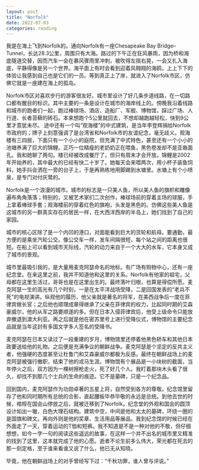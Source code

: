```yaml
---
layout: post
title: "Norfolk"
date: 2022-07-03
categories: reading
---
```

我是在海上飞到Norfolk的。通向Norfolk有一座Chesapeake Bay Bridge–Tunnel，长达28.3公里，周围只有大海。路过的下午正在狂风暴雨，因为桥和海底隧道交替，因而汽车一会在暴风骤雨里冲刺，被吹得左摇右晃，一会又扎入海底，平静得像是另一个世界。海平面上有时会看到迎着风翱翔的海鸥，上上下下的体验让我感到自己也是它们的一员。等到真正上了岸，就进入了Norfolk市区，仿佛它就是一座建在海上的孤岛。

Norfolk市区对喜欢步行的游客很友好。城市里设计了好几条步道线路，在一切路口都有醒目的标识。其中主要的一条是设计在城市的海岸线上的。傍晚我沿着线路和城市的跑者们一起，跑过棒球场、酒店、造船厂、军舰、博物馆，踩过广场、人行道、长者苔藓的砖石。本来想跑个5公里就回去，不想却越跑越轻松，快到9公里才意犹未尽。
途中还有一个叫“观海楼”的中式建筑，是当年李登辉捐给Norfolk市政府的；牌子上刻意强调了是台湾省和Norfolk市的友谊纪念，毫无歧义。观海楼有三四层，下面只有一个小小的庭院，但充满了中式特色，甚至还有一个小小的池塘养满了巨大的锦鲤。正巧一位精瘦的老奶奶正在喂鱼，黑色卷发却不是亚裔面孔。我和她聊了两句。楼已经被改成餐厅了，但只有周末才会开放。锦鲤是2002年开始养的，其中最大的已经有快二十岁了。她每天会来喂两次，用小杯子装鱼饲料，她手抖会洒在一旁的台子上，于是再熟练地用脚踢到水塘里。水塘上有个小喷泉，是专门对付灰鹭的。

Norfolk是一个浪漫的城市。城市的标志是一只美人鱼，所以美人鱼的旗帜和雕像遍布角角落落；特别的，又被艺术家们二次创作，棒球场前的穿着主场的球服，手上拿着棒球手套；观海楼前的穿着红色的旗袍，头发是黑色的。仿佛这些美人鱼是这城市的另一群真实存在的居民一样，在大西洋西岸的半岛上，她们找到了自己的家园。

城市的核心区除了是一个内凹的港口，对面能看到巨大的货轮和航母。要通勤，最方便的是乘坐汽轮公交。像公交车一样，发车间隔很短，每个站之间的距离也很短。在船上可以看到城市天际线，汽轮的动力来自于一个大大的水车，它本身又成了城市的景观。

城市里最吸引我的，是大量用麦克阿瑟命名的地标。有广场有购物中心，还有一座纪念堂。在来这里之前，我并不知道他和这里的关系。Norfolk有他家的祖宅，父母都在这里生活过，哥哥也是在这里出生的。最终落叶归根，也算是得偿所愿。麦克阿瑟一生的高光有几个时刻，一是在太平洋战场受降，二是回国发表的“老兵不死”的电视演讲。纵观他的履历，他父亲就是著名的将军，在美西战争后一度在菲律宾做长官；之后他也顺理成章得继承了父亲在菲律宾的权力，比起同时期的艾森豪威尔，他的从军之路要顺遂的多。但在日本入侵菲律宾后，他受上级命令只能放弃撤退到澳大利亚。再之后就是他在密苏里号上进行受降仪式，博物馆的主要纪念品就是当年这封有多国文字多人签名的受降书。

麦克阿瑟在日本又读过了一段重建的岁月，博物馆里还停着他黑色轿车和其他日本政要送给他的礼物。之后便是充满争议的朝鲜战争。麦克阿瑟是个坚定的反共主义者，他强硬的态度甚至让杜鲁门和艾森豪威尔都极为反感。最终在朝鲜战场上的麦克阿瑟被强行撤职，结束了他的戎马生涯。博物馆有个展品是一小块树的截面，当年停火之后，双方因为一棵树擦枪走火，死了好几个人。我盯着那块木头看了很久，却找不到那几个士兵的生命的痕迹。它不是墓碑，只是一个纪念品。

回到国内，麦克阿瑟作为功勋卓著的五星上将，自然受到各方的尊敬。纪念馆里留存了他和同时期所有总统的合影，直起腰板毕恭毕敬的永远是总统。到他去世的时候，棺椁在国会山停放之后，就被迁移到了Norfolk。纪念堂的外观和国会的圆顶设计如出一辙，白色大理石结构。建筑中空，中间是他和太太的墓碑，环绕一圈的是国旗和碑文。再向外则是他的奖章、生活用品等展品。我到纪念馆的时候已经在外面走了一天，穿着运动的T恤和短裤。我不知道是不是一种对他的不敬，但仔细想想，如今一字一句的阅读这些遥远的故事，在这样一个并不出名的城市里又精准的找到了这里，这本就完成了他的心愿。逝者不论生前多么伟大，荣光都在死去的那一刻定格，至于谁来看谁又说了什么，他已无从知晓。

毕竟，他在朝鲜战场上的对手曾经写下过：“千秋功罪，谁人曾与评说。”